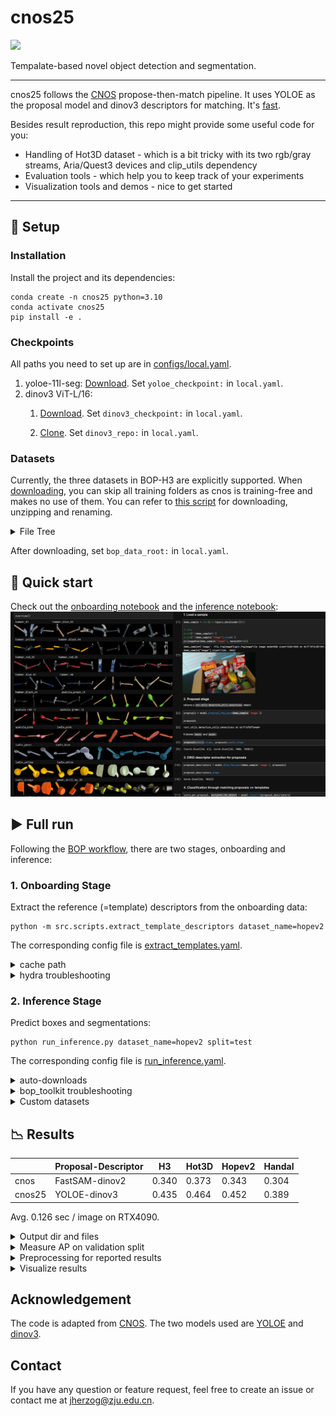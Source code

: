 # cnos25
<a href="https://bop.felk.cvut.cz/leaderboards/modelfree-detection-unseen-bop24/bop-h3">
    <img src="https://img.shields.io/badge/BOP2025-8A2BE2" />
</a>

Tempalate-based novel object detection and segmentation.

---
cnos25 follows the [CNOS](https://github.com/nv-nguyen/cnos/) propose-then-match pipeline.
It uses YOLOE as the proposal model and dinov3 descriptors for matching.
It's [fast](https://bop.felk.cvut.cz/leaderboards/modelfree-detection-unseen-bop24/bop-h3).

Besides result reproduction, this repo might provide some useful code for you:
* Handling of Hot3D dataset  - which is a bit tricky with its two rgb/gray streams, Aria/Quest3 devices and clip_utils dependency
* Evaluation tools - which help you to keep track of your experiments
* Visualization tools and demos - nice to get started

---

## 🔧 Setup

### Installation
Install the project and its dependencies:
```commandline
conda create -n cnos25 python=3.10
conda activate cnos25
pip install -e .
```

### Checkpoints
All paths you need to set up are in [configs/local.yaml](configs/local.yaml).
1. yoloe-11l-seg:
[Download](https://github.com/ultralytics/assets/releases/download/v8.3.0/yoloe-11l-seg.pt). Set `yoloe_checkpoint:` in `local.yaml`.
2. dinov3 ViT-L/16:
   1. [Download](https://ai.meta.com/resources/models-and-libraries/dinov3-downloads/). Set `dinov3_checkpoint:` in `local.yaml`. 
      
   2. [Clone](https://github.com/facebookresearch/dinov3). Set `dinov3_repo:` in `local.yaml`.


### Datasets
Currently, the three datasets in BOP-H3 are explicitly supported.
When [downloading](https://bop.felk.cvut.cz/datasets/), you can skip all training folders as cnos is training-free and makes no use of them.
You can refer to [this script](https://github.com/nv-nguyen/cnos/blob/main/src/scripts/download_modelfree_onboarding_bop_h3.py) for downloading, unzipping and renaming.

<details><summary>File Tree</summary>

```bash
bop_data_root/
├── handal/
│   ├── test_metaData.json
│   ├── test_targets_bop24.json
│   ├── onboarding_static
│   │   ├── obj_00000xx_up/
│   │   └── ...
│   ├── val/
│   │   ├── 000001/
│   │   └── ...
│   ├── test/
│   │   ├── 000011/
│   │   └── ...
│   └── ...
├── hopev2/
│   └──  same as handal
├── hot3d/
│   ├── clip_definitions.json
│   ├── clip_splits.json
│   ├── test_targets_bop24.json
│   ├── onboarding_static/ # -> object_ref_aria_static 
│   │   ├── obj_00000xx_up.tar
│   │   └── ...
│   ├── test_aria/
│   │   ├── clip-003xxx.tar
│   │   └── ...
│   ├── test_quest3/
│   │   ├── clip-001xxx.tar
│   │   └── ...
└── └── ...
```

</details>

After downloading, set `bop_data_root:` in `local.yaml`.

## 🚀 Quick start

Check out the [onboarding notebook](onboarding_demo.ipynb) and the [inference notebook](inference_demo.ipynb):
![demo.png](assets/demo.png)

## ▶️ Full run
Following the [BOP workflow](https://bop.felk.cvut.cz/static/img/6d_object_pose_estimation.jpg), there are two stages,
onboarding and inference:

###  1. Onboarding Stage
Extract the reference (=template) descriptors from the onboarding data:
```commandline
python -m src.scripts.extract_template_descriptors dataset_name=hopev2
```
The corresponding config file is [extract_templates.yaml](configs/extract_templates.yaml).

<details><summary>cache path</summary>

Descriptors are stored by default in `onboarding_static/descriptors` of the selected dataset.
The default output file name is `${model_name}_descriptors.pt`.
Change it by passing `out_file=foo.pt`.

</details>

</details>

<details><summary>hydra troubleshooting</summary>

1. Make sure you have all paths correctly set in `local.yaml` and the dataset [file tree](#datasets) matches.
2. You can override all config params from CLI. For example, if there are issues during template extraction, you can have a fast test run with only 6 instead of 100 samples per object:
    ```
    python -m src.scripts.extract_template_descriptors data.reference_dataloader.num_imgs_per_obj=6 out_file=dummy.pt dataset_name=...
    ```
3. Instead of running everything as a single python script, run modularly using our provided [notebooks](). It might be easier to spot the exact issue there.

</details>

### 2. Inference Stage
Predict boxes and segmentations: 
```commandline
python run_inference.py dataset_name=hopev2 split=test
```
The corresponding config file is [run_inference.yaml](configs/run_inference.yaml).

<details><summary>auto-downloads</summary>

On the first run, ultralytics will automatically install a package `clip` and download `mobileclip_blt.ts` (572MB),
which are required for textual prompting of YOLOE.

</details>

<details><summary>bop_toolkit troubleshooting</summary>

* `datetime.UTC` error in `bop_toolkit_lib/misc.py` - Fix: Change to `datetime.timezone.utc` [#203](https://github.com/thodan/bop_toolkit/commit/b9fefca50e7cf79a007d9e1603888f127fe12fac).
* `COCO` error in `scripts/eval_bop22_coco.py` - Fix: Replace `cocoGt = COCO(dataset_coco_ann)` with:
    ```python 
    _f='/tmp/dataset_coco_ann.json'
    with open(_f,'w') as f:
        json.dump(dataset_coco_ann, f)
    cocoGt = COCO(_f)
    ```
Reason: Deprecated calls to `datetime` and `pycocotools` in `bop_toolkit_lib`.

</details>

<details><summary>Custom datasets</summary>

You can have a look at the [template for custom datasets](configs/data/custom_datasets.yaml).
Complete it and replace `bop` through it as the `defaults` config option for [onboarding](configs/extract_templates.yaml) and [inference](configs/run_inference.yaml).

</details>

## 📉 Results


|         | Proposal-Descriptor | H3    | Hot3D | Hopev2 | Handal |
|---------|---------------------|-------|-------|--------|--------|
| cnos    | FastSAM-dinov2      | 0.340 | 0.373 | 0.343  | 0.304  |
| cnos25  | YOLOE-dinov3        | 0.435 | 0.464 | 0.452  | 0.389  |

Avg. 0.126 sec / image on RTX4090.

<details><summary>Output dir and files</summary>

Once you have started a run, its results are written into hydra-set `outputs/yyyy-mm-dd/hh-mm-ss_xxxx/`.
You'll find
* a `predictions` folder containing the image-wise predictions as npz files.
* a `nms-{...}.json` that contains the accumulated and postprocessed predictions that can be submitted to the BOP challenge.

</details>

<details><summary>Measure AP on validation split</summary>

If you pass `split=val`, resulting AP is directly measured since ground truth is available for the validation set.
This requires two setup steps:
1. Since this invokes the [bop toolkit script](https://github.com/thodan/bop_toolkit/blob/master/scripts/eval_bop22_coco.py),
`git clone https://github.com/thodan/bop_toolkit/` and set `bop_toolkit_repo:` in [local.yaml](configs/run_inference.yaml).
2. Copy the respective `val_targets_bop24.json` from [val_targets/](val_targets) into your `{bop_data_root}/{dataset_name}`.

</details>

<details><summary>Preprocessing for reported results</summary>

Reported results from the [BOP challenge submission](https://bop.felk.cvut.cz/leaderboards/modelfree-detection-unseen-bop24/bop-h3)
have been produced with input images rotated for some datasets, because YOLOE is not optimal on rotated images.
This prepocessing configuration can be set in [yoloe.yaml](configs/model/proposal/yoloe.yaml): 
* For Hot3D, all images are rotated clockwise by 90deg: `rotate_input_images: [ -90 ]`
* For Handal, a batch of 3 images is created and the frame with the highest cumulative confidence selected: `rotate_input_images: [ 0, 90, -90 ]`
* For Hopev2, no such rotation was done: `rotate_input_images: [ ]`

</details>

<details><summary>Visualize results</summary>

Provide `dataset_name`, `split`, and the result `.json` to the following script:
```bash
mkdir viz
python -m src.scripts.visualize_detectron2 dataset_name={...} split={...} input_file=outputs/{...}/nms-{...}.json output_dir=viz
```
The corresponding config file is [run_vis.yaml](configs/run_vis.yaml). Adopted from original cnos.

You can also download any submission file from the BOP website and feed it.
</details>

## Acknowledgement
The code is adapted from [CNOS](https://github.com/nv-nguyen/cnos/). The two models used are
[YOLOE](https://github.com/THU-MIG/yoloe/) and [dinov3](https://github.com/facebookresearch/dinov3/).

## Contact
If you have any question or feature request, feel free to create an issue or contact me at jherzog@zju.edu.cn.
